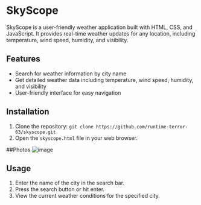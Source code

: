 # SkyScope

SkyScope is a user-friendly weather application built with HTML, CSS, and JavaScript. It provides real-time weather updates for any location, including temperature, wind speed, humidity, and visibility.

## Features

- Search for weather information by city name
- Get detailed weather data including temperature, wind speed, humidity, and visibility
- User-friendly interface for easy navigation

## Installation

1. Clone the repository: `git clone https://github.com/runtime-terror-63/skyscope.git`
2. Open the `skyscope.html` file in your web browser.

##Photos
![image](https://github.com/sayan7586/SkyScope/assets/94905513/9836890a-ebfc-4973-8b63-b2f2a7d21665)

## Usage

1. Enter the name of the city in the search bar.
2. Press the search button or hit enter.
3. View the current weather conditions for the specified city.
